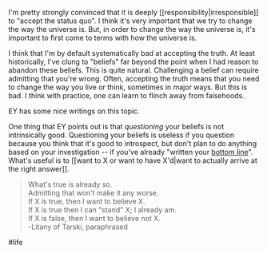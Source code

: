 I'm pretty strongly convinced that it is deeply [[responsibility|irresponsible]] to "accept the status quo". 
I think it's very important that we try to change the way the universe is. But, in order to change the way the universe is, it's important to first come to terms with how the universe is. 

I think that I'm by default systematically bad at accepting the truth. At least
historically, I've clung to "beliefs" far beyond the point when I had reason to
abandon these beliefs. This is quite natural. Challenging a belief can require
admitting that you're wrong. Often, accepting the truth means that you need to
change the way you live or think, sometimes in major ways. But this is bad. I
think with practice, one can learn to flinch away from falsehoods.

EY has some nice writings on this topic. 

One thing that EY points out is that *questioning* your beliefs is not intrinsically good. Questioning your beliefs is useless if you question because you think that it's good to introspect, but don't plan to do anything based on your investigation -- if you've already "written your [bottom line](https://www.lesswrong.com/posts/34XxbRFe54FycoCDw/the-bottom-line)".  What's useful is to [[want to X or want to have X'd|want to actually arrive at the right answer]]. 

> What's true is already so. \
Admitting that won't make it any worse. \
If X is true, then I want to believe X. \
If X is true then I can "stand" X; I already am. \
If X is false, then I want to believe not X.\
 -Litany of Tarski, paraphrased

#life